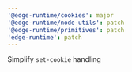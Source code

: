 ```yaml
---
'@edge-runtime/cookies': major
'@edge-runtime/node-utils': patch
'@edge-runtime/primitives': patch
'edge-runtime': patch
---
```


Simplify `set-cookie` handling
